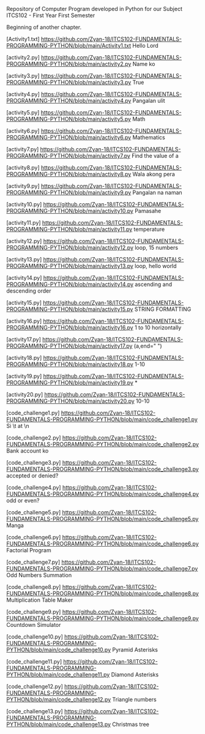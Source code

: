 Repository of Computer Program developed in Python for our Subject ITCS102 - First Year First Semester

Beginning of another chapter.

[Activity1.txt] https://github.com/Zyan-18/ITCS102-FUNDAMENTALS-PROGRAMMING-PYTHON/blob/main/Activity1.txt
Hello Lord

[activity2.py] https://github.com/Zyan-18/ITCS102-FUNDAMENTALS-PROGRAMMING-PYTHON/blob/main/activity2.py
Name ko

[activity3.py] https://github.com/Zyan-18/ITCS102-FUNDAMENTALS-PROGRAMMING-PYTHON/blob/main/activity3.py
True

[activity4.py] https://github.com/Zyan-18/ITCS102-FUNDAMENTALS-PROGRAMMING-PYTHON/blob/main/activity4.py
Pangalan ulit

[activity5.py] https://github.com/Zyan-18/ITCS102-FUNDAMENTALS-PROGRAMMING-PYTHON/blob/main/activity5.py
Math

[activity6.py] https://github.com/Zyan-18/ITCS102-FUNDAMENTALS-PROGRAMMING-PYTHON/blob/main/activity6.py
Mathematics

[activity7.py] https://github.com/Zyan-18/ITCS102-FUNDAMENTALS-PROGRAMMING-PYTHON/blob/main/activity7.py
Find the value of a

[activity8.py] https://github.com/Zyan-18/ITCS102-FUNDAMENTALS-PROGRAMMING-PYTHON/blob/main/activity8.py
Wala akong pera

[activity9.py] https://github.com/Zyan-18/ITCS102-FUNDAMENTALS-PROGRAMMING-PYTHON/blob/main/activity9.py
Pangalan na naman

[activity10.py] https://github.com/Zyan-18/ITCS102-FUNDAMENTALS-PROGRAMMING-PYTHON/blob/main/activity10.py
Pamasahe

[activity11.py] https://github.com/Zyan-18/ITCS102-FUNDAMENTALS-PROGRAMMING-PYTHON/blob/main/activity11.py
temperature

[activity12.py] https://github.com/Zyan-18/ITCS102-FUNDAMENTALS-PROGRAMMING-PYTHON/blob/main/activity12.py
loop, 15 numbers

[activity13.py] https://github.com/Zyan-18/ITCS102-FUNDAMENTALS-PROGRAMMING-PYTHON/blob/main/activity13.py
loop, hello world

[activity14.py] https://github.com/Zyan-18/ITCS102-FUNDAMENTALS-PROGRAMMING-PYTHON/blob/main/activity14.py
ascending and descending order

[activity15.py] https://github.com/Zyan-18/ITCS102-FUNDAMENTALS-PROGRAMMING-PYTHON/blob/main/activity15.py
STRING FORMATTING

[activity16.py] https://github.com/Zyan-18/ITCS102-FUNDAMENTALS-PROGRAMMING-PYTHON/blob/main/activity16.py
1 to 10 horizontally

[activity17.py] https://github.com/Zyan-18/ITCS102-FUNDAMENTALS-PROGRAMMING-PYTHON/blob/main/activity17.py
(a,end=" ")

[activity18.py] https://github.com/Zyan-18/ITCS102-FUNDAMENTALS-PROGRAMMING-PYTHON/blob/main/activity18.py
1-10

[activity19.py] https://github.com/Zyan-18/ITCS102-FUNDAMENTALS-PROGRAMMING-PYTHON/blob/main/activity19.py
*

[activity20.py] https://github.com/Zyan-18/ITCS102-FUNDAMENTALS-PROGRAMMING-PYTHON/blob/main/activity20.py
10-10


[code_challenge1.py] https://github.com/Zyan-18/ITCS102-FUNDAMENTALS-PROGRAMMING-PYTHON/blob/main/code_challenge1.py
Si \t at \n

[code_challenge2.py] https://github.com/Zyan-18/ITCS102-FUNDAMENTALS-PROGRAMMING-PYTHON/blob/main/code_challenge2.py
Bank account ko

[code_challenge3.py] https://github.com/Zyan-18/ITCS102-FUNDAMENTALS-PROGRAMMING-PYTHON/blob/main/code_challenge3.py
accepted or denied?

[code_challenge4.py] https://github.com/Zyan-18/ITCS102-FUNDAMENTALS-PROGRAMMING-PYTHON/blob/main/code_challenge4.py
odd or even?

[code_challenge5.py] https://github.com/Zyan-18/ITCS102-FUNDAMENTALS-PROGRAMMING-PYTHON/blob/main/code_challenge5.py
Manga

[code_challenge6.py] https://github.com/Zyan-18/ITCS102-FUNDAMENTALS-PROGRAMMING-PYTHON/blob/main/code_challenge6.py
Factorial Program

[code_challenge7.py] https://github.com/Zyan-18/ITCS102-FUNDAMENTALS-PROGRAMMING-PYTHON/blob/main/code_challenge7.py
Odd Numbers Summation

[code_challenge8.py] https://github.com/Zyan-18/ITCS102-FUNDAMENTALS-PROGRAMMING-PYTHON/blob/main/code_challenge8.py
Multiplication Table Maker

[code_challenge9.py] https://github.com/Zyan-18/ITCS102-FUNDAMENTALS-PROGRAMMING-PYTHON/blob/main/code_challenge9.py
Countdown Simulator

[code_challenge10.py] https://github.com/Zyan-18/ITCS102-FUNDAMENTALS-PROGRAMMING-PYTHON/blob/main/code_challenge10.py
Pyramid Asterisks

[code_challenge11.py] https://github.com/Zyan-18/ITCS102-FUNDAMENTALS-PROGRAMMING-PYTHON/blob/main/code_challenge11.py
Diamond Asterisks

[code_challenge12.py] https://github.com/Zyan-18/ITCS102-FUNDAMENTALS-PROGRAMMING-PYTHON/blob/main/code_challenge12.py
Triangle numbers

[code_challenge13.py] https://github.com/Zyan-18/ITCS102-FUNDAMENTALS-PROGRAMMING-PYTHON/blob/main/code_challenge13.py
Christmas tree
